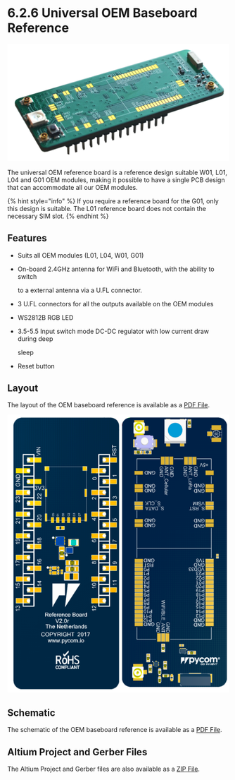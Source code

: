 # 6.2.6 Universal OEM Baseboard Reference

![](../../.gitbook/assets/universal_reference.png)

The universal OEM reference board is a reference design suitable W01, L01, L04 and G01 OEM modules, making it possible to have a single PCB design that can accommodate all our OEM modules.

{% hint style="info" %}
If you require a reference board for the G01, only this design is suitable. The L01 reference board does not contain the necessary SIM slot.
{% endhint %}

## Features

* Suits all OEM modules \(L01, L04, W01, G01\)
* On-board 2.4GHz antenna for WiFi and Bluetooth, with the ability to switch

  to a external antenna via a U.FL connector.

* 3 U.FL connectors for all the outputs available on the OEM modules
* WS2812B RGB LED
* 3.5-5.5 Input switch mode DC-DC regulator with low current draw during deep

  sleep

* Reset button

## Layout

The layout of the OEM baseboard reference is available as a [PDF File](https://github.com/pycom/pycom-docs/tree/37661883902849b1a931ee273a23ae8e0f3d773e/chapter/datasheets/downloads/oem-universal-layout.pdf).

[![](../../.gitbook/assets/oem-universal-layout.png)](https://github.com/pycom/pycom-docs/tree/37661883902849b1a931ee273a23ae8e0f3d773e/chapter/datasheets/downloads/oem-universal-layout.pdf)

## Schematic

The schematic of the OEM baseboard reference is available as a [PDF File](https://github.com/pycom/pycom-docs/tree/37661883902849b1a931ee273a23ae8e0f3d773e/chapter/datasheets/downloads/oem-universal-schematic.pdf).

## Altium Project and Gerber Files

The Altium Project and Gerber files are also available as a [ZIP File](https://github.com/pycom/pycom-docs/tree/37661883902849b1a931ee273a23ae8e0f3d773e/chapter/datasheets/downloads/oem-universal-baseboard-ref.zip).

